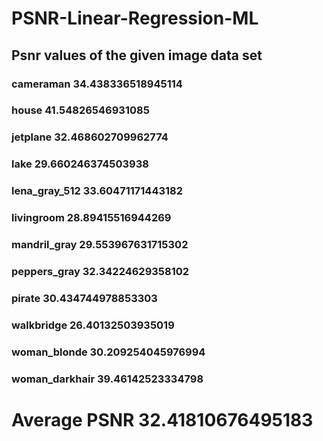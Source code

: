 # PSNR-Linear-Regression-ML

## Psnr values of the given image data set

### cameraman      34.438336518945114
### house          41.54826546931085
### jetplane       32.468602709962774
### lake           29.660246374503938
### lena_gray_512  33.60471171443182
### livingroom     28.89415516944269
### mandril_gray   29.553967631715302
### peppers_gray   32.34224629358102
### pirate         30.434744978853303
### walkbridge     26.40132503935019
### woman_blonde   30.209254045976994
### woman_darkhair 39.46142523334798

# Average PSNR  32.41810676495183
